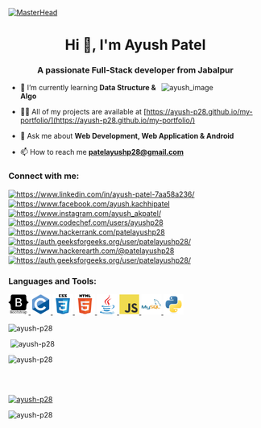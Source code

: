 [![MasterHead](https://1.bp.blogspot.com/-7A4WynwLsMw/XbBpCXG8fHI/AAAAAAAAMt4/uOa1bpLskYgrwGbllhSu2SDj_Mig8SXJQCLcBGAsYHQ/s1600/2000_600px.gif)](https://ayush-p28.github.io/my-portfolio/)

<h1 align="center">Hi 👋, I'm Ayush Patel</h1>
<h3 align="center">A passionate Full-Stack developer from Jabalpur</h3>

<img align="right" width="200" src="https://blogger.googleusercontent.com/img/b/R29vZ2xl/AVvXsEjNlqOekl-Ondde9pDXNnNhGItc-WfEByntWN2yHQs9njQM-_KsreydXw2fffRSKoaVRuD6Fj3609TIYAZBcaGv8Y05GBgnBkf4KWn7DhF3zcjm_xpZIfdw2D8donsffXZnIYdaX7JMfs5Zbgq3dTXjHyrIlhISrwE8vNIHipWpaGaA7SN0whYnBJbB/s320/ayu.webp" alt="ayush_image">



- 🌱 I’m currently learning **Data Structure & Algo**

- 👨‍💻 All of my projects are available at [https://ayush-p28.github.io/my-portfolio/](https://ayush-p28.github.io/my-portfolio/)

- 💬 Ask me about **Web Development, Web Application & Android**

- 📫 How to reach me **patelayushp28@gmail.com**

<h3 align="left">Connect with me:</h3>
<p align="left">
<a href="https://linkedin.com/in/https://www.linkedin.com/in/ayush-patel-7aa58a236/" target="blank"><img align="center" src="https://raw.githubusercontent.com/rahuldkjain/github-profile-readme-generator/master/src/images/icons/Social/linked-in-alt.svg" alt="https://www.linkedin.com/in/ayush-patel-7aa58a236/" height="30" width="40" /></a>
<a href="https://fb.com/https://www.facebook.com/ayush.kachhipatel" target="blank"><img align="center" src="https://raw.githubusercontent.com/rahuldkjain/github-profile-readme-generator/master/src/images/icons/Social/facebook.svg" alt="https://www.facebook.com/ayush.kachhipatel" height="30" width="40" /></a>
<a href="https://instagram.com/https://www.instagram.com/ayush_akpatel/" target="blank"><img align="center" src="https://raw.githubusercontent.com/rahuldkjain/github-profile-readme-generator/master/src/images/icons/Social/instagram.svg" alt="https://www.instagram.com/ayush_akpatel/" height="30" width="40" /></a>
<a href="https://www.codechef.com/users/https://www.codechef.com/users/ayushp28" target="blank"><img align="center" src="https://cdn.jsdelivr.net/npm/simple-icons@3.1.0/icons/codechef.svg" alt="https://www.codechef.com/users/ayushp28" height="30" width="40" /></a>
<a href="https://www.hackerrank.com/https://www.hackerrank.com/patelayushp28" target="blank"><img align="center" src="https://raw.githubusercontent.com/rahuldkjain/github-profile-readme-generator/master/src/images/icons/Social/hackerrank.svg" alt="https://www.hackerrank.com/patelayushp28" height="30" width="40" /></a>
<a href="https://www.leetcode.com/https://auth.geeksforgeeks.org/user/patelayushp28/" target="blank"><img align="center" src="https://raw.githubusercontent.com/rahuldkjain/github-profile-readme-generator/master/src/images/icons/Social/leet-code.svg" alt="https://auth.geeksforgeeks.org/user/patelayushp28/" height="30" width="40" /></a>
<a href="https://www.hackerearth.com/https://www.hackerearth.com/@patelayushp28" target="blank"><img align="center" src="https://raw.githubusercontent.com/rahuldkjain/github-profile-readme-generator/master/src/images/icons/Social/hackerearth.svg" alt="https://www.hackerearth.com/@patelayushp28" height="30" width="40" /></a>
<a href="https://auth.geeksforgeeks.org/user/https://auth.geeksforgeeks.org/user/patelayushp28/" target="blank"><img align="center" src="https://raw.githubusercontent.com/rahuldkjain/github-profile-readme-generator/master/src/images/icons/Social/geeks-for-geeks.svg" alt="https://auth.geeksforgeeks.org/user/patelayushp28/" height="30" width="40" /></a>
</p>

<h3 align="left">Languages and Tools:</h3>
<p align="left"> <a href="https://getbootstrap.com" target="_blank" rel="noreferrer"> <img src="https://raw.githubusercontent.com/devicons/devicon/master/icons/bootstrap/bootstrap-plain-wordmark.svg" alt="bootstrap" width="40" height="40"/> </a> <a href="https://www.cprogramming.com/" target="_blank" rel="noreferrer"> <img src="https://raw.githubusercontent.com/devicons/devicon/master/icons/c/c-original.svg" alt="c" width="40" height="40"/> </a> <a href="https://www.w3schools.com/css/" target="_blank" rel="noreferrer"> <img src="https://raw.githubusercontent.com/devicons/devicon/master/icons/css3/css3-original-wordmark.svg" alt="css3" width="40" height="40"/> </a> <a href="https://www.w3.org/html/" target="_blank" rel="noreferrer"> <img src="https://raw.githubusercontent.com/devicons/devicon/master/icons/html5/html5-original-wordmark.svg" alt="html5" width="40" height="40"/> </a> <a href="https://www.java.com" target="_blank" rel="noreferrer"> <img src="https://raw.githubusercontent.com/devicons/devicon/master/icons/java/java-original.svg" alt="java" width="40" height="40"/> </a> <a href="https://developer.mozilla.org/en-US/docs/Web/JavaScript" target="_blank" rel="noreferrer"> <img src="https://raw.githubusercontent.com/devicons/devicon/master/icons/javascript/javascript-original.svg" alt="javascript" width="40" height="40"/> </a> <a href="https://www.mysql.com/" target="_blank" rel="noreferrer"> <img src="https://raw.githubusercontent.com/devicons/devicon/master/icons/mysql/mysql-original-wordmark.svg" alt="mysql" width="40" height="40"/> </a> <a href="https://www.python.org" target="_blank" rel="noreferrer"> <img src="https://raw.githubusercontent.com/devicons/devicon/master/icons/python/python-original.svg" alt="python" width="40" height="40"/> </a> </p>

<p><img align="center" src="https://github-readme-stats.vercel.app/api/top-langs?username=ayush-p28&show_icons=true&locale=en&layout=compact" alt="ayush-p28" /></p>

<p align="center">
<p>&nbsp;<img src="https://github-readme-stats.vercel.app/api?username=ayush-p28&show_icons=true&locale=en" alt="ayush-p28" /></p>

<p><img src="https://github-readme-streak-stats.herokuapp.com/?user=ayush-p28&" alt="ayush-p28" /></p>
</p>

<br><br>
<!--trophy-->
<p align="left"> <a href="https://github.com/ryo-ma/github-profile-trophy"><img src="https://github-profile-trophy.vercel.app/?username=ayush-p28" alt="ayush-p28" /></a> </p>

<!--profile viewa-->
<p align="left"> <img src="https://komarev.com/ghpvc/?username=ayush-p28&label=Profile%20views&color=0e75b6&style=flat" alt="ayush-p28" /> </p>


